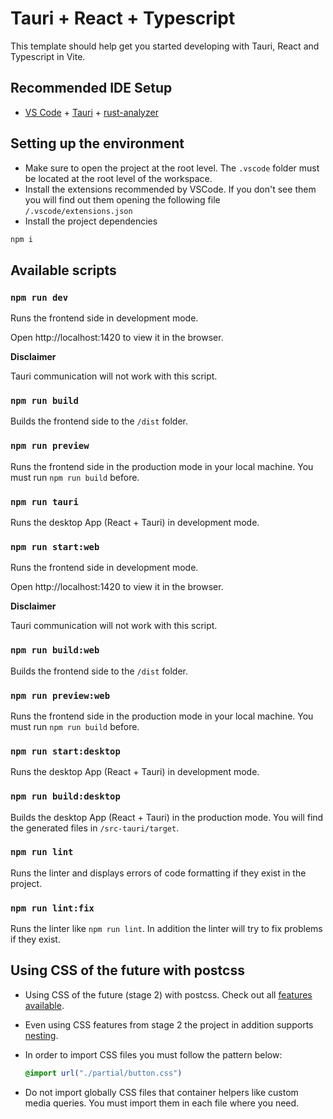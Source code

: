 # Tauri + React + Typescript

This template should help get you started developing with Tauri, React and Typescript in Vite.

## Recommended IDE Setup

- [VS Code](https://code.visualstudio.com/) + [Tauri](https://marketplace.visualstudio.com/items?itemName=tauri-apps.tauri-vscode) + [rust-analyzer](https://marketplace.visualstudio.com/items?itemName=rust-lang.rust-analyzer)

## Setting up the environment

- Make sure to open the project at the root level. The `.vscode` folder must be located at the root level of the workspace.
- Install the extensions recommended by VSCode. If you don't see them you will find out them opening the following file `/.vscode/extensions.json`
- Install the project dependencies
```sh
npm i
```

## Available scripts

### `npm run dev`

Runs the frontend side in development mode.

Open http://localhost:1420 to view it in the browser.

**Disclaimer**

Tauri communication will not work with this script.

### `npm run build`

Builds the frontend side to the `/dist` folder.

### `npm run preview`

Runs the frontend side in the production mode in your local machine. You must run `npm run build` before.

### `npm run tauri`

Runs the desktop App (React + Tauri) in development mode.

### `npm run start:web`

Runs the frontend side in development mode.

Open http://localhost:1420 to view it in the browser.

**Disclaimer**

Tauri communication will not work with this script.

### `npm run build:web`

Builds the frontend side to the `/dist` folder.

### `npm run preview:web`

Runs the frontend side in the production mode in your local machine. You must run `npm run build` before.

### `npm run start:desktop`

Runs the desktop App (React + Tauri) in development mode.

### `npm run build:desktop`

Builds the desktop App (React +  Tauri) in the production mode. You will find the generated files in `/src-tauri/target`.

### `npm run lint`

Runs the linter and displays errors of code formatting if they exist in the project.

### `npm run lint:fix`

Runs the linter like `npm run lint`. In addition the linter will try to fix problems if they exist.

## Using CSS of the future with postcss
- Using CSS of the future (stage 2) with postcss. Check out all [features available](https://preset-env.cssdb.org/features).

- Even using CSS features from stage 2 the project in addition supports [nesting](https://preset-env.cssdb.org/features/#nesting-rules).

- In order to import CSS files you must follow the pattern below:

  ```css
  @import url("./partial/button.css")
  ```

- Do not import globally CSS files that container helpers like custom media queries. You must import them in each file where you need.
